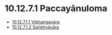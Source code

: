 # 10.12.7.1 Paccayānuloma

* [10.12.7.1.1 Vibhaṅgavāra](10.12.7.1/10.12.7.1.1.md)
* [10.12.7.1.2 Saṅkhyāvāra](10.12.7.1/10.12.7.1.2.md)
